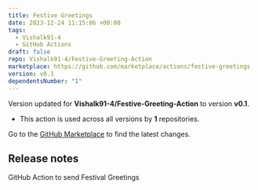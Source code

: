 ```yaml
---
title: Festive Greetings
date: 2023-12-24 11:15:06 +00:00
tags:
  - Vishalk91-4
  - GitHub Actions
draft: false
repo: Vishalk91-4/Festive-Greeting-Action
marketplace: https://github.com/marketplace/actions/festive-greetings
version: v0.1
dependentsNumber: "1"
---
```



Version updated for **Vishalk91-4/Festive-Greeting-Action** to version **v0.1**.
- This action is used across all versions by **1** repositories.

Go to the [GitHub Marketplace](https://github.com/marketplace/actions/festive-greetings) to find the latest changes.

## Release notes

GitHub Action to send Festival Greetings
